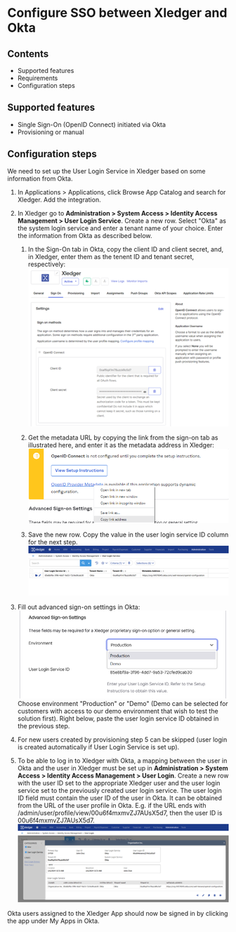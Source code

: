 # Configure SSO between Xledger and Okta

## Contents

- Supported features
- Requirements
- Configuration steps

## Supported features

- Single Sign-On (OpenID Connect) initiated via Okta
- Provisioning or manual

## Configuration steps
We need to set up the User Login Service in Xledger based on some information from Okta.

1. In Applications > Applications, click Browse App Catalog and search for Xledger. Add the integration.

2. In Xledger go to **Administration > System Access > Identity Access Management > User Login Service**. Create a new row. Select "Okta" as the system login service and enter a tenant name of your choice. Enter the information from Okta as described below.

    1. In the Sign-On tab in Okta, copy the client ID and client secret, and, in Xledger, enter them as the tenent ID and tenant secret, respectively: \
    ![Application Sign On Tab](media/application_sign_on.png)
    
    2. Get the metadata URL by copying the link from the sign-on tab as illustrated here, and enter it as the metadata address in Xledger: \
    ![Company Url](media/okta_company_url.png)

    3. Save the new row. Copy the value in the user login service ID column for the next step.
    ![User Login Service](media/user_login_service.png)

3. Fill out advanced sign-on settings in Okta: \
![Environment Section](media/application_environment.png) \
Choose environment "Production" or "Demo" (Demo can be selected for customers with access to our demo environment that wish to test the solution first). Right below, paste the user login service ID obtained in the previous step.

4. For new users created by provisioning step 5 can be skipped (user login is created automatically if User Login Service is set up).

5. To be able to log in to Xledger with Okta, a mapping between the user in Okta and the user in Xledger must be set up in **Administration > System Access > Identity Access Management > User Login**. Create a new row with the user ID set to the appropriate Xledger user and the user login service set to the previously created user login service. The user login ID field must contain the user ID of the user in Okta. It can be obtained from the URL of the user profile in Okta. E.g. if the URL ends with /admin/user/profile/view/00u6f4mxmvZJ7AUsX5d7, then the user ID is 00u6f4mxmvZJ7AUsX5d7. \
![User Login](media/user_login.png)

Okta users assigned to the Xledger App should now be signed in by clicking the app under My Apps in Okta.
